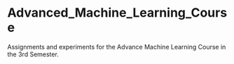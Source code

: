 # Advanced_Machine_Learning_Course
Assignments and experiments for the Advance Machine Learning Course in the 3rd Semester.
